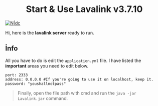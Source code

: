 <h1  align="center">Start & Use Lavalink v3.7.10</h1> 

[![N|dc](https://i.hizliresim.com/3vwdudh.png)](https://discord.gg/3tvtgJgbGx)

Hi, here is the **lavalink server** ready to run. 

## İnfo

All you have to do is edit the `application.yml` file. I have listed the **important** areas you need to edit below.

``` 
port: 2333
address: 0.0.0.0 #If you're going to use it on localhost, keep it.
password: "youshallnotpass"
```


> Finally, open the file path with cmd and run the `java -jar Lavalink.jar` command.
